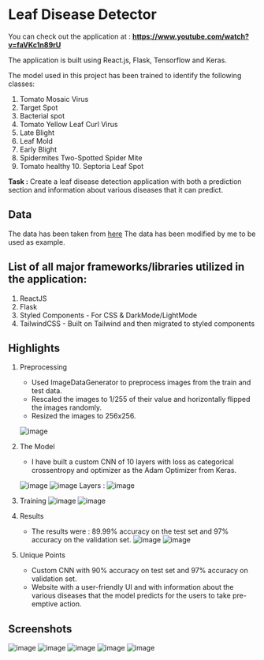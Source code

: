 # Leaf Disease Detector

You can check out the application at : **https://www.youtube.com/watch?v=faVKc1n89rU**

The application is built using React.js, Flask, Tensorflow and Keras.

The model used in this project has been trained to identify the following classes:

1. Tomato Mosaic Virus 
2. Target Spot 
3. Bacterial spot 
4. Tomato Yellow Leaf Curl Virus 
5. Late Blight 
6. Leaf Mold 
7. Early Blight 
8. Spidermites Two-Spotted Spider Mite 
9. Tomato healthy 10. Septoria Leaf Spot

**Task :** Create a leaf disease detection application with both a prediction section and information about various diseases that it can predict.

## Data

The data has been taken from [here](https://www.kaggle.com/kaustubhb999/tomatoleaf)
The data has been modified by me to be used as example.

## List of all major frameworks/libraries utilized in the application:

1. ReactJS
2. Flask
3. Styled Components - For CSS & DarkMode/LightMode
4. TailwindCSS - Built on Tailwind and then migrated to styled components

## Highlights

1. Preprocessing

   - Used ImageDataGenerator to preprocess images from the train and test data.
   - Rescaled the images to 1/255 of their value and horizontally flipped the images randomly.
   - Resized the images to 256x256.

   ![image](https://user-images.githubusercontent.com/43791878/135288857-1a3cb394-c720-4c1d-bbe0-9fbaacf28ef9.png)

2. The Model
   - I have built a custom CNN of 10 layers with loss as categorical crossentropy and optimizer as the Adam Optimizer from Keras.

   ![image](https://user-images.githubusercontent.com/43791878/135286779-8076df14-4d8a-4ff4-a9ef-fa239a49f436.png)
   ![image](https://user-images.githubusercontent.com/43791878/135286914-b2496d9f-986a-4839-96d3-150568fcc765.png)
   Layers :
   ![image](https://user-images.githubusercontent.com/43791878/135287623-360536dc-b68b-4be8-89ea-f97c51148409.png)


3. Training
   ![image](https://user-images.githubusercontent.com/43791878/135287718-665afc28-c66d-40b5-afef-d82b072a9505.png)
   ![image](https://user-images.githubusercontent.com/43791878/135287832-43d86f91-6292-48f2-bbff-edf1905261e8.png)

4. Results
   - The results were : 89.99% accuracy on the test set and 97% accuracy on the validation set.
   ![image](https://user-images.githubusercontent.com/43791878/135287933-522427f6-d899-4cd5-b720-c16926b0de85.png)
   ![image](https://user-images.githubusercontent.com/43791878/135319938-cf3302cc-f823-45d8-9012-fa3dce7326c2.png)


5. Unique Points
    - Custom CNN with 90% accuracy on test set and 97% accuracy on validation set.
    - Website with a user-friendly UI and with information about the various diseases that the model predicts for the users to take pre-emptive action.

## Screenshots
![image](https://user-images.githubusercontent.com/43791878/135307709-28da5c07-ccb0-408e-a23f-7c6059510bf2.png)
![image](https://user-images.githubusercontent.com/43791878/135307849-23288a6d-28fb-489f-81bb-da8ee783e6ef.png)
![image](https://user-images.githubusercontent.com/43791878/135307900-6779168e-8a97-46cf-a11a-0e911a30da92.png)
![image](https://user-images.githubusercontent.com/43791878/135307999-13d2fc25-35e2-43af-b521-b78d32a30f0b.png)
![image](https://user-images.githubusercontent.com/43791878/135308231-b80febe8-a7f2-4270-b943-d3bbe0d4615c.png)

